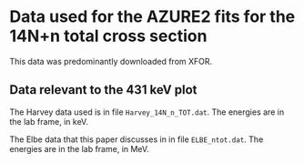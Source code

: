 # Data used for the AZURE2 fits for the 14N+n total cross section

This data was predominantly downloaded from XFOR.

## Data relevant to the 431 keV plot

The Harvey data used is in file `Harvey_14N_n_TOT.dat`.  The energies are in the lab frame, in keV.

The Elbe data that this paper discusses in in file `ELBE_ntot.dat`.  The energies are in the lab frame, in MeV.